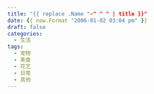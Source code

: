 ```yaml
---
title: "{{ replace .Name "-" " " | title }}"
date: {{ now.Format "2006-01-02 03:04 pm" }}
draft: false
categories:
  - 生活
tags:
  - 宠物
  - 美食
  - 花艺
  - 日常
  - 其他
---
```

